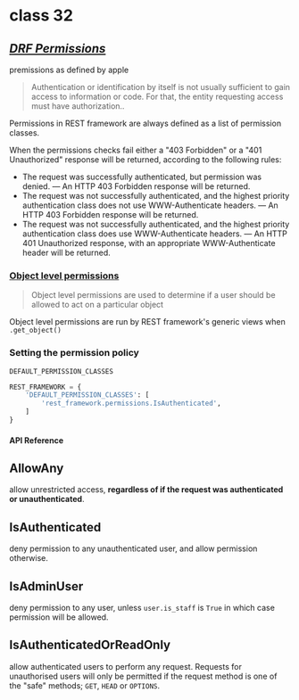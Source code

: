 # class 32

## <ins>*DRF Permissions*

premissions as defined by apple 
> Authentication or identification by itself is not usually sufficient to gain access to information or code. For that, the entity requesting access must have authorization..
 

 Permissions in REST framework are always defined as a list of permission classes.

 When the permissions checks fail either a "403 Forbidden" or a "401 Unauthorized" response will be returned, according to the following rules:

- The request was successfully authenticated, but permission was denied. — An HTTP 403 Forbidden response will be returned.
- The request was not successfully authenticated, and the highest priority authentication class does not use WWW-Authenticate headers. — An HTTP 403 Forbidden response will be returned.
- The request was not successfully authenticated, and the highest priority authentication class does use WWW-Authenticate headers. — An HTTP 401 Unauthorized response, with an appropriate WWW-Authenticate header will be returned.
 
### <ins> Object level permissions

> Object level permissions are used to determine if a user should be allowed to act on a particular object
 
Object level permissions are run by REST framework's generic views when `.get_object()`
 
 ### Setting the permission policy
` DEFAULT_PERMISSION_CLASSES `

```py 
REST_FRAMEWORK = {
    'DEFAULT_PERMISSION_CLASSES': [
        'rest_framework.permissions.IsAuthenticated',
    ]
}
```

#### API Reference

## AllowAny

allow unrestricted access, **regardless of if the request was authenticated or unauthenticated**.

## IsAuthenticated

deny permission to any unauthenticated user, and allow permission otherwise.

## IsAdminUser

deny permission to any user, unless `user.is_staff` is `True` in which case permission will be allowed.

## IsAuthenticatedOrReadOnly
allow authenticated users to perform any request. Requests for unauthorised users will only be permitted if the request method is one of the "safe" methods; `GET`, `HEAD` or `OPTIONS`.


